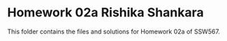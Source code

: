 # Homework 02a Rishika Shankara
This folder contains the files and solutions for Homework 02a of SSW567.
